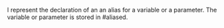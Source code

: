 I represent the declaration of an an alias for a variable or a parameter.
The variable or parameter is stored in #aliased.